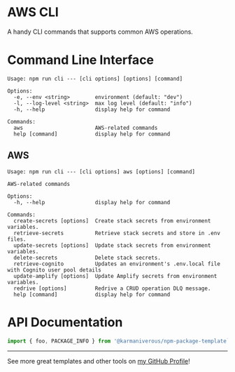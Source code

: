 # AWS CLI

A handy CLI commands that supports common AWS operations.

# Command Line Interface

```text
Usage: npm run cli --- [cli options] [options] [command]

Options:
  -e, --env <string>        environment (default: "dev")
  -l, --log-level <string>  max log level (default: "info")
  -h, --help                display help for command

Commands:
  aws                       AWS-related commands
  help [command]            display help for command
```

## AWS

```text
Usage: npm run cli --- [cli options] aws [options] [command]

AWS-related commands

Options:
  -h, --help                display help for command

Commands:
  create-secrets [options]  Create stack secrets from environment variables.
  retrieve-secrets          Retrieve stack secrets and store in .env files.
  update-secrets [options]  Update stack secrets from environment variables.
  delete-secrets            Delete stack secrets.
  retrieve-cognito          Updates an environment's .env.local file with Cognito user pool details
  update-amplify [options]  Update Amplify secrets from environment variables.
  redrive [options]         Redrive a CRUD operation DLQ message.
  help [command]            display help for command
```

# API Documentation

```js
import { foo, PACKAGE_INFO } from '@karmaniverous/npm-package-template`;
```


---

See more great templates and other tools on
[my GitHub Profile](https://github.com/karmaniverous)!
